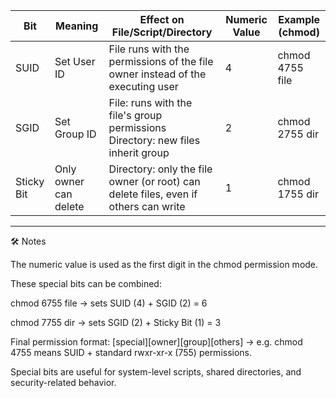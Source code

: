 | Bit        | Meaning                     | Effect on File/Script/Directory                                                  | Numeric Value | Example (chmod)   |
|------------|-----------------------------|-----------------------------------------------------------------------------------|----------------|-------------------|
| SUID       | Set User ID                 | File runs with the permissions of the file owner instead of the executing user   | 4              | chmod 4755 file   |
| SGID       | Set Group ID                | File: runs with the file's group permissions<br>Directory: new files inherit group | 2              | chmod 2755 dir    |
| Sticky Bit | Only owner can delete       | Directory: only the file owner (or root) can delete files, even if others can write | 1              | chmod 1755 dir    |

---

🛠️ Notes

The numeric value is used as the first digit in the chmod permission mode.

These special bits can be combined:

chmod 6755 file → sets SUID (4) + SGID (2) = 6

chmod 7755 dir → sets SGID (2) + Sticky Bit (1) = 3

Final permission format:
[special][owner][group][others] → e.g. chmod 4755
means SUID + standard rwxr-xr-x (755) permissions.

Special bits are useful for system-level scripts, shared directories, and security-related behavior.